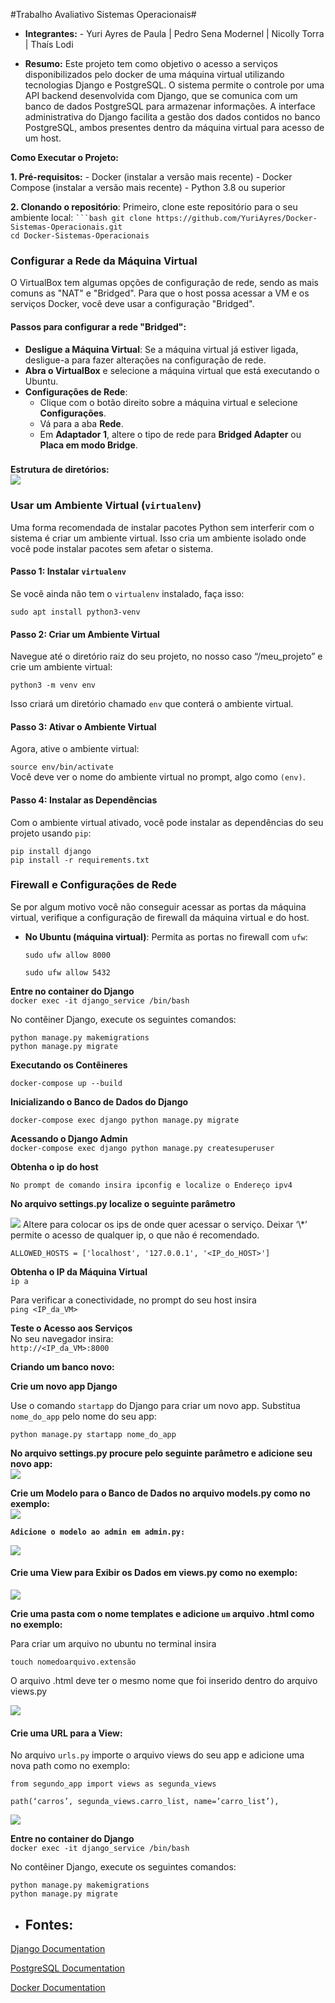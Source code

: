 #Trabalho Avaliativo Sistemas Operacionais#

* **Integrantes:** \- Yuri Ayres de Paula | Pedro Sena Modernel | Nicolly Torra | Thaís Lodi   
    
* **Resumo:** Este projeto tem como objetivo o acesso a serviços disponibilizados pelo docker de uma máquina virtual utilizando tecnologias Django e PostgreSQL. O sistema permite o controle por uma API backend desenvolvida com Django, que se comunica com um banco de dados PostgreSQL para armazenar informações. A interface administrativa do Django facilita a gestão dos dados contidos no banco PostgreSQL, ambos presentes dentro da máquina virtual para acesso de um host. 

**Como Executar o Projeto:** 

**1\. Pré-requisitos:** \- Docker (instalar a versão mais recente) \- Docker Compose (instalar a versão mais recente) \- Python 3.8 ou superior

**2\. Clonando o repositório**: Primeiro, clone este repositório para o seu ambiente local: ```` ```bash git clone https://github.com/YuriAyres/Docker-Sistemas-Operacionais.git ````   
`cd Docker-Sistemas-Operacionais`

### **Configurar a Rede da Máquina Virtual**

O VirtualBox tem algumas opções de configuração de rede, sendo as mais comuns as "NAT" e "Bridged". Para que o host possa acessar a VM e os serviços Docker, você deve usar a configuração "Bridged".

#### **Passos para configurar a rede "Bridged":**

* **Desligue a Máquina Virtual**: Se a máquina virtual já estiver ligada, desligue-a para fazer alterações na configuração de rede.  
* **Abra o VirtualBox** e selecione a máquina virtual que está executando o Ubuntu.  
* **Configurações de Rede**:  
  * Clique com o botão direito sobre a máquina virtual e selecione **Configurações**.  
  * Vá para a aba **Rede**.  
  * Em **Adaptador 1**, altere o tipo de rede para **Bridged Adapter** ou **Placa em modo Bridge**.

### 

**Estrutura de diretórios:**  
<img src="/img/img1.png">

### **Usar um Ambiente Virtual (**`virtualenv`**)**

Uma forma recomendada de instalar pacotes Python sem interferir com o sistema é criar um ambiente virtual. Isso cria um ambiente isolado onde você pode instalar pacotes sem afetar o sistema.

#### **Passo 1: Instalar** `virtualenv`

Se você ainda não tem o `virtualenv` instalado, faça isso:

`sudo apt install python3-venv`

#### **Passo 2: Criar um Ambiente Virtual**

Navegue até o diretório raiz do seu projeto, no nosso caso “/meu\_projeto” e crie um ambiente virtual:

`python3 -m venv env`

Isso criará um diretório chamado `env` que conterá o ambiente virtual.

#### **Passo 3: Ativar o Ambiente Virtual**

Agora, ative o ambiente virtual:

`source env/bin/activate`  
Você deve ver o nome do ambiente virtual no prompt, algo como `(env)`.

#### **Passo 4: Instalar as Dependências**

Com o ambiente virtual ativado, você pode instalar as dependências do seu projeto usando `pip`:

`pip install django`  
`pip install -r requirements.txt`

### **Firewall e Configurações de Rede**

Se por algum motivo você não conseguir acessar as portas da máquina virtual, verifique a configuração de firewall da máquina virtual e do host.

* **No Ubuntu (máquina virtual)**: Permita as portas no firewall com `ufw`:

  `sudo ufw allow 8000`

  `sudo ufw allow 5432`

**Entre no container do Django**  
`docker exec -it django_service /bin/bash`

No contêiner Django, execute os seguintes comandos:

`python manage.py makemigrations`  
`python manage.py migrate`

**Executando os Contêineres**

`docker-compose up --build`

**Inicializando o Banco de Dados do Django**

`docker-compose exec django python manage.py migrate`

**Acessando o Django Admin**  
`docker-compose exec django python manage.py createsuperuser`

**Obtenha o ip do host**

`No prompt de comando insira ipconfig e localize o Endereço ipv4`

**No arquivo settings.py localize o seguinte parâmetro**

<img src="/img/img2.png"> 
Altere para colocar os ips de onde quer acessar o serviço. Deixar ‘\*’ permite o acesso de qualquer ip, o que não é recomendado.

`ALLOWED_HOSTS = ['localhost', '127.0.0.1', '<IP_do_HOST>']`

**Obtenha o IP da Máquina Virtual**  
`ip a`

Para verificar a conectividade, no prompt do seu host insira   
`ping <IP_da_VM>`

**Teste o Acesso aos Serviços**   
No seu navegador insira:  
`http://<IP_da_VM>:8000`

**Criando um banco novo:**

**Crie um novo app Django**

Use o comando `startapp` do Django para criar um novo app. Substitua `nome_do_app` pelo nome do seu app:

`python manage.py startapp nome_do_app`

**No arquivo settings.py procure pelo seguinte parâmetro e adicione seu novo app:**  
<img src="/img/img3.png">

**Crie um Modelo para o Banco de Dados no arquivo models.py como no exemplo:**  
<img src="/img/img4.png">

**`Adicione o modelo ao admin em admin.py:`**

<img src="/img/img5.png">

#### **Crie uma View para Exibir os Dados em views.py como no exemplo:**

<img src="/img/img6.png">

**Crie uma pasta com o nome templates e adicione `um` arquivo .html como no exemplo:**

Para criar um arquivo no ubuntu no terminal insira

`touch nomedoarquivo.extensão`

O arquivo .html deve ter o mesmo nome que foi inserido dentro do arquivo views.py

<img src="/img/img7.png">

#### **Crie uma URL para a View:**

No arquivo `urls.py` importe o arquivo views do seu app e adicione uma nova path como no exemplo:

`from segundo_app import views as segunda_views`

`path(‘carros’, segunda_views.carro_list, name=’carro_list’),`

<img src="/img/img8.png">

**Entre no container do Django**  
`docker exec -it django_service /bin/bash`

No contêiner Django, execute os seguintes comandos:

`python manage.py makemigrations`  
`python manage.py migrate`

* ## **Fontes:**

[Django Documentation](https://www.djangoproject.com/)

[PostgreSQL Documentation](https://www.postgresql.org/docs/)

[Docker Documentation](https://docs.docker.com/)
